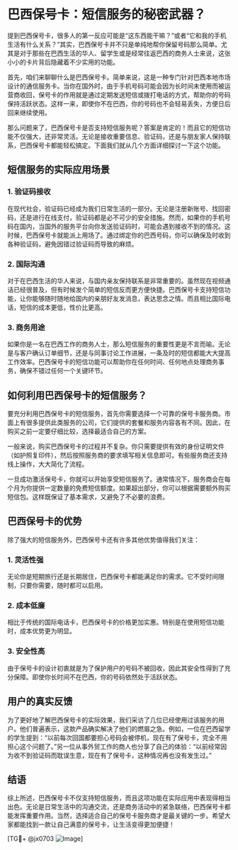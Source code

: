 # 巴西保号卡：短信服务的秘密武器？

提到巴西保号卡，很多人的第一反应可能是“这东西能干嘛？”或者“它和我的手机生活有什么关系？”其实，巴西保号卡并不只是单纯地帮你保留号码那么简单。尤其是对于那些在巴西生活的华人、留学生或是经常往返巴西的商务人士来说，这张小小的卡片背后隐藏着不少实用的功能。

首先，咱们来聊聊什么是巴西保号卡。简单来说，这是一种专门针对巴西本地市场设计的通信服务卡。当你在国外时，由于手机号码可能会因为长时间未使用而被运营商收回，保号卡的作用就是通过定期发送短信或拨打电话的方式，帮助你的号码保持活跃状态。这样一来，即使你不在巴西，你的号码也不会轻易丢失，方便日后回来继续使用。

那么问题来了，巴西保号卡是否支持短信服务呢？答案是肯定的！而且它的短信功能不仅强大，还非常灵活。无论是接收重要信息、验证码，还是与朋友家人保持联系，巴西保号卡都能轻松搞定。下面我们就从几个方面详细探讨一下这个功能。

## 短信服务的实际应用场景

### 1. 验证码接收

在现代社会，验证码已经成为我们日常生活的一部分。无论是注册新账号、找回密码，还是进行在线支付，验证码都是必不可少的安全措施。然而，如果你的手机号码在国内，当国外的服务平台向你发送验证码时，可能会遇到接收不到的情况。这时候，巴西保号卡就能派上用场了。通过绑定你的巴西号码，你可以确保及时收到各种验证码，避免因错过验证码而导致的麻烦。

### 2. 国际沟通

对于在巴西生活的华人来说，与国内亲友保持联系是非常重要的。虽然现在视频通话已经很普及，但有时候发个简单的短信反而更方便快捷。巴西保号卡支持短信功能，让你能够随时随地给国内的亲朋好友发消息，表达思念之情。而且相比国际电话，短信的成本更低，性价比更高。

### 3. 商务用途

如果你是一名在巴西工作的商务人士，那么短信服务的重要性更是不言而喻。无论是与客户确认订单细节，还是与同事讨论工作进展，一条及时的短信都能大大提高工作效率。巴西保号卡的短信功能可以帮助你在任何时间、任何地点处理商务事务，确保不错过任何一个关键环节。

## 如何利用巴西保号卡的短信服务？

要充分利用巴西保号卡的短信服务，首先你需要选择一个可靠的保号卡服务商。市面上有很多提供此类服务的公司，它们提供的套餐和服务内容各有不同。因此，在购买之前一定要仔细比较，选择最适合自己的方案。

一般来说，购买巴西保号卡的过程并不复杂。你只需要提供有效的身份证明文件（如护照复印件），然后按照服务商的要求填写相关信息即可。有些服务商还支持线上操作，大大简化了流程。

一旦成功激活保号卡，你就可以开始享受短信服务了。通常情况下，服务商会在每个月为你提供一定数量的免费短信额度。如果超出部分，你可以根据需要额外购买短信包。这样既保证了基本需求，又避免了不必要的浪费。

## 巴西保号卡的优势

除了强大的短信服务外，巴西保号卡还有许多其他优势值得我们关注：

### 1. 灵活性强

无论你是短期旅行还是长期居住，巴西保号卡都能满足你的需求。它不受时间限制，只要你需要，随时都可以启用。

### 2. 成本低廉

相比于传统的国际电话卡，巴西保号卡的价格更加实惠。特别是在使用短信功能时，成本优势更为明显。

### 3. 安全性高

由于保号卡的设计初衷就是为了保护用户的号码不被回收，因此其安全性得到了充分保障。即使你长时间不在巴西，你的号码依然处于活跃状态。

## 用户的真实反馈

为了更好地了解巴西保号卡的实际效果，我们采访了几位已经使用过该服务的用户。他们普遍表示，这款产品确实解决了他们的燃眉之急。例如，一位在巴西留学的学生提到：“以前每次回国都要担心号码会被停机，现在有了保号卡，完全不用担心这个问题了。”另一位从事外贸工作的商人也分享了自己的体验：“以前经常因为收不到验证码而耽误生意，现在有了保号卡，这种情况再也没有发生过。”

## 结语

综上所述，巴西保号卡不仅支持短信服务，而且这项功能在实际应用中表现得相当出色。无论是日常生活中的沟通交流，还是商务活动中的紧急联络，巴西保号卡都能发挥重要作用。当然，选择适合自己的保号卡服务商才是最关键的一步。希望大家都能找到一款让自己满意的保号卡，让生活变得更加便捷！

[TG💪+ @jx0703 ![Image](https://github.com/user-attachments/assets/dbca1d08-cadb-493c-b0ec-ad6f7a83f270)]